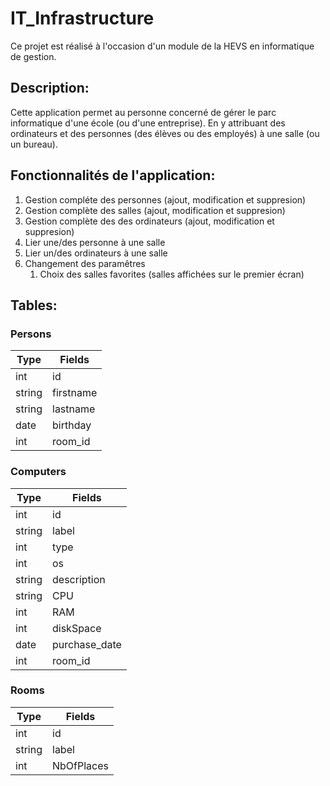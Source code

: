 # IT_Infrastructure
Ce projet est réalisé à l'occasion d'un module de la HEVS en informatique de gestion.

## Description:
Cette application permet au personne concerné de gérer le parc informatique d'une école (ou d'une entreprise).
En y attribuant des ordinateurs et des personnes (des élèves ou des employés) à une salle (ou un bureau).

## Fonctionnalités de l'application:
1. Gestion compléte des personnes (ajout, modification et suppresion)
2. Gestion complète des salles (ajout, modification et suppresion)
3. Gestion complète des des ordinateurs (ajout, modification et suppresion)
4. Lier une/des personne à une salle
5. Lier un/des ordinateurs à une salle
6. Changement des paramêtres
    1. Choix des salles favorites (salles affichées sur le premier écran)

## Tables: 

### Persons

| Type   | Fields    |
|--------|-----------|
| int    | id        |
| string | firstname |
| string | lastname  |
| date   | birthday  |
| int    | room_id   |

### Computers

| Type   | Fields        |
|--------|---------------|
| int    | id            |
| string | label         |
| int    | type          |
| int    | os            |
| string | description   |
| string | CPU           |
| int    | RAM           |
| int    | diskSpace     |
| date   | purchase_date |
| int    | room_id       |

### Rooms

| Type   | Fields      |
|--------|-------------|
| int    | id          |
| string | label       |
| int    | NbOfPlaces  |